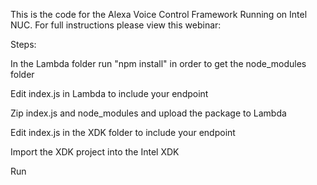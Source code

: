 This is the code for the Alexa Voice Control Framework Running on Intel NUC. For full instructions please view this webinar:

Steps:

In the Lambda folder run "npm install" in order to get the node_modules folder

Edit index.js in Lambda to include your endpoint

Zip index.js and node_modules and upload the package to Lambda

Edit index.js in the XDK folder to include your endpoint

Import the XDK project into the Intel XDK

Run
